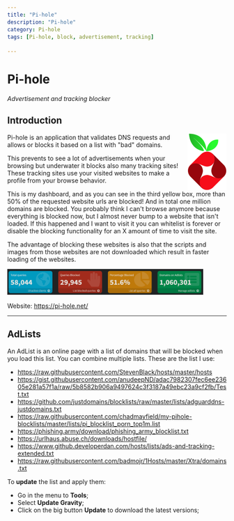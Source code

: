 ```yaml
---
title: "Pi-hole"
description: "Pi-hole"
category: Pi-hole
tags: [Pi-hole, block, advertisement, tracking]

---
```

# Pi-hole
*Advertisement and tracking blocker*

## Introduction

<img src="images/pi-hole_logo.svg" alt="Pi-hole" width="90px" style="margin-left:15px;float:right" />
Pi-hole is an application that validates DNS requests and allows or blocks it based on a list with "bad" domains.

This prevents to see a lot of advertisements when your browsing but underwater it blocks also many tracking sites!
These tracking sites use your visited websites to make a profile from your browse behavior.

This is my dashboard, and as you can see in the third yellow box, more than 50% of the requested website urls are blocked!
And in total one million domains are blocked. 
You probably think I can't browse anymore because everything is blocked now, 
but I almost never bump to a website that isn't loaded.
If this happened and I want to visit it you can whitelist is forever or disable the blocking functionality for an X amount of time to visit the site.

The advantage of blocking these websites is also that the scripts and images from those websites are not downloaded 
which result in faster loading of the websites.

<a href="images/stats.png">
<img src="images/stats.png" alt="blocked items" width="450px" />
</a>

Website: https://pi-hole.net/

[//]: # ()
[//]: # (---)

[//]: # (## Installation)

---

## AdLists

An AdList is an online page with a list of domains that will be blocked when you load this list.
You can combine multiple lists.
These are the list I use:

* https://raw.githubusercontent.com/StevenBlack/hosts/master/hosts
* https://gist.githubusercontent.com/anudeepND/adac7982307fec6ee23605e281a57f1a/raw/5b8582b906a9497624c3f3187a49ebc23a9cf2fb/Test.txt
* https://github.com/justdomains/blocklists/raw/master/lists/adguarddns-justdomains.txt
* https://raw.githubusercontent.com/chadmayfield/my-pihole-blocklists/master/lists/pi_blocklist_porn_top1m.list
* https://phishing.army/download/phishing_army_blocklist.txt
* https://urlhaus.abuse.ch/downloads/hostfile/
* https://www.github.developerdan.com/hosts/lists/ads-and-tracking-extended.txt
* https://raw.githubusercontent.com/badmojr/1Hosts/master/Xtra/domains.txt

To **update** the list and apply them:
* Go in the menu to **Tools**;
* Select **Update Gravity**;
* Click on the big button **Update** to download the latest versions;

